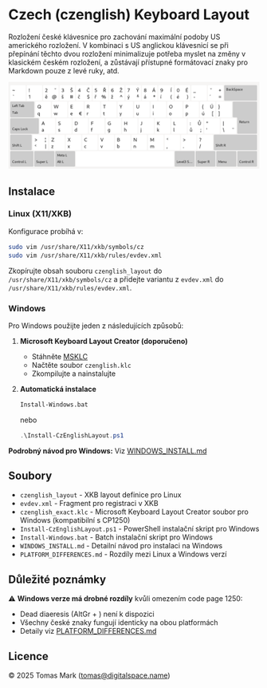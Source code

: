 # Czech (czenglish) Keyboard Layout

Rozložení české klávesnice pro zachování maximální podoby US amerického rozložení. V kombinaci s US anglickou klávesnicí se při přepínání těchto dvou rozložení minimalizuje potřeba myslet na změny v klasickém českém rozložení, a zůstávají přístupné formátovací znaky pro Markdown pouze z levé ruky, atd.

![image](czenglish-keyboard-layout.png)

## Instalace

### Linux (X11/XKB)

Konfigurace probíhá v:

```bash
sudo vim /usr/share/X11/xkb/symbols/cz
sudo vim /usr/share/X11/xkb/rules/evdev.xml
```

Zkopírujte obsah souboru `czenglish_layout` do `/usr/share/X11/xkb/symbols/cz` a přidejte variantu z `evdev.xml` do `/usr/share/X11/xkb/rules/evdev.xml`.

### Windows

Pro Windows použijte jeden z následujících způsobů:

1. **Microsoft Keyboard Layout Creator (doporučeno)**
   - Stáhněte [MSKLC](https://www.microsoft.com/en-us/download/details.aspx?id=102134)
   - Načtěte soubor `czenglish.klc`
   - Zkompilujte a nainstalujte
   
2. **Automatická instalace**
   ```cmd
   Install-Windows.bat
   ```
   nebo
   ```powershell
   .\Install-CzEnglishLayout.ps1
   ```

**Podrobný návod pro Windows:** Viz [WINDOWS_INSTALL.md](WINDOWS_INSTALL.md)

## Soubory

- `czenglish_layout` - XKB layout definice pro Linux
- `evdev.xml` - Fragment pro registraci v XKB
- `czenglish_exact.klc` - Microsoft Keyboard Layout Creator soubor pro Windows (kompatibilní s CP1250)
- `Install-CzEnglishLayout.ps1` - PowerShell instalační skript pro Windows
- `Install-Windows.bat` - Batch instalační skript pro Windows
- `WINDOWS_INSTALL.md` - Detailní návod pro instalaci na Windows
- `PLATFORM_DIFFERENCES.md` - Rozdíly mezi Linux a Windows verzí

## Důležité poznámky

⚠️ **Windows verze má drobné rozdíly** kvůli omezením code page 1250:
- Dead diaeresis (AltGr + \) není k dispozici
- Všechny české znaky fungují identicky na obou platformách
- Detaily viz [PLATFORM_DIFFERENCES.md](PLATFORM_DIFFERENCES.md)

## Licence

© 2025 Tomas Mark (tomas@digitalspace.name)

